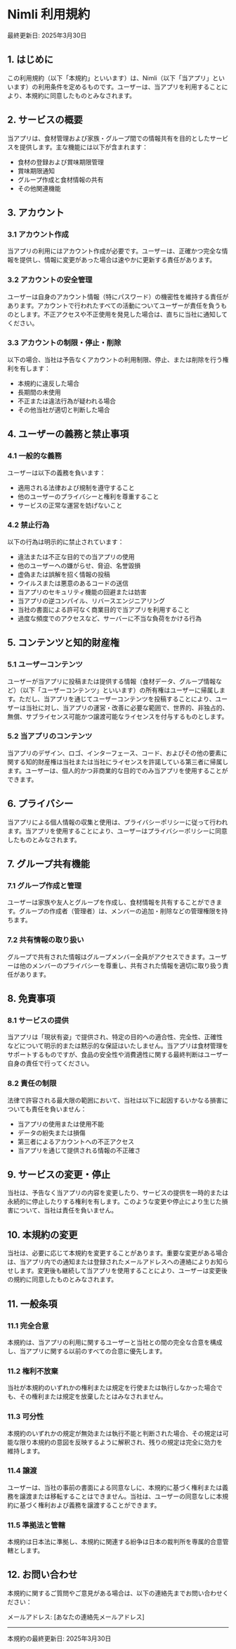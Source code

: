 # Nimli 利用規約

最終更新日: 2025年3月30日

## 1. はじめに

この利用規約（以下「本規約」といいます）は、Nimli（以下「当アプリ」といいます）の利用条件を定めるものです。ユーザーは、当アプリを利用することにより、本規約に同意したものとみなされます。

## 2. サービスの概要

当アプリは、食材管理および家族・グループ間での情報共有を目的としたサービスを提供します。主な機能には以下が含まれます：
- 食材の登録および賞味期限管理
- 賞味期限通知
- グループ作成と食材情報の共有
- その他関連機能

## 3. アカウント

### 3.1 アカウント作成
当アプリの利用にはアカウント作成が必要です。ユーザーは、正確かつ完全な情報を提供し、情報に変更があった場合は速やかに更新する責任があります。

### 3.2 アカウントの安全管理
ユーザーは自身のアカウント情報（特にパスワード）の機密性を維持する責任があります。アカウントで行われたすべての活動についてユーザーが責任を負うものとします。不正アクセスや不正使用を発見した場合は、直ちに当社に通知してください。

### 3.3 アカウントの制限・停止・削除
以下の場合、当社は予告なくアカウントの利用制限、停止、または削除を行う権利を有します：
- 本規約に違反した場合
- 長期間の未使用
- 不正または違法行為が疑われる場合
- その他当社が適切と判断した場合

## 4. ユーザーの義務と禁止事項

### 4.1 一般的な義務
ユーザーは以下の義務を負います：
- 適用される法律および規制を遵守すること
- 他のユーザーのプライバシーと権利を尊重すること
- サービスの正常な運営を妨げないこと

### 4.2 禁止行為
以下の行為は明示的に禁止されています：
- 違法または不正な目的での当アプリの使用
- 他のユーザーへの嫌がらせ、脅迫、名誉毀損
- 虚偽または誤解を招く情報の投稿
- ウイルスまたは悪意のあるコードの送信
- 当アプリのセキュリティ機能の回避または妨害
- 当アプリの逆コンパイル、リバースエンジニアリング
- 当社の書面による許可なく商業目的で当アプリを利用すること
- 過度な頻度でのアクセスなど、サーバーに不当な負荷をかける行為

## 5. コンテンツと知的財産権

### 5.1 ユーザーコンテンツ
ユーザーが当アプリに投稿または提供する情報（食材データ、グループ情報など）（以下「ユーザーコンテンツ」といいます）の所有権はユーザーに帰属します。ただし、当アプリを通じてユーザーコンテンツを投稿することにより、ユーザーは当社に対し、当アプリの運営・改善に必要な範囲で、世界的、非独占的、無償、サブライセンス可能かつ譲渡可能なライセンスを付与するものとします。

### 5.2 当アプリのコンテンツ
当アプリのデザイン、ロゴ、インターフェース、コード、およびその他の要素に関する知的財産権は当社または当社にライセンスを許諾している第三者に帰属します。ユーザーは、個人的かつ非商業的な目的でのみ当アプリを使用することができます。

## 6. プライバシー

当アプリによる個人情報の収集と使用は、プライバシーポリシーに従って行われます。当アプリを使用することにより、ユーザーはプライバシーポリシーに同意したものとみなされます。

## 7. グループ共有機能

### 7.1 グループ作成と管理
ユーザーは家族や友人とグループを作成し、食材情報を共有することができます。グループの作成者（管理者）は、メンバーの追加・削除などの管理権限を持ちます。

### 7.2 共有情報の取り扱い
グループで共有された情報はグループメンバー全員がアクセスできます。ユーザーは他のメンバーのプライバシーを尊重し、共有された情報を適切に取り扱う責任があります。

## 8. 免責事項

### 8.1 サービスの提供
当アプリは「現状有姿」で提供され、特定の目的への適合性、完全性、正確性などについて明示的または黙示的な保証はいたしません。当アプリは食材管理をサポートするものですが、食品の安全性や消費適性に関する最終判断はユーザー自身の責任で行ってください。

### 8.2 責任の制限
法律で許容される最大限の範囲において、当社は以下に起因するいかなる損害についても責任を負いません：
- 当アプリの使用または使用不能
- データの紛失または損傷
- 第三者によるアカウントへの不正アクセス
- 当アプリを通じて提供される情報の不正確さ

## 9. サービスの変更・停止

当社は、予告なく当アプリの内容を変更したり、サービスの提供を一時的または永続的に停止したりする権利を有します。このような変更や停止により生じた損害について、当社は責任を負いません。

## 10. 本規約の変更

当社は、必要に応じて本規約を変更することがあります。重要な変更がある場合は、当アプリ内での通知または登録されたメールアドレスへの連絡によりお知らせします。変更後も継続して当アプリを使用することにより、ユーザーは変更後の規約に同意したものとみなされます。

## 11. 一般条項

### 11.1 完全合意
本規約は、当アプリの利用に関するユーザーと当社との間の完全な合意を構成し、当アプリに関する以前のすべての合意に優先します。

### 11.2 権利不放棄
当社が本規約のいずれかの権利または規定を行使または執行しなかった場合でも、その権利または規定を放棄したとはみなされません。

### 11.3 可分性
本規約のいずれかの規定が無効または執行不能と判断された場合、その規定は可能な限り本規約の意図を反映するように解釈され、残りの規定は完全に効力を維持します。

### 11.4 譲渡
ユーザーは、当社の事前の書面による同意なしに、本規約に基づく権利または義務を譲渡または移転することはできません。当社は、ユーザーの同意なしに本規約に基づく権利および義務を譲渡することができます。

### 11.5 準拠法と管轄
本規約は日本法に準拠し、本規約に関連する紛争は日本の裁判所を専属的合意管轄とします。

## 12. お問い合わせ

本規約に関するご質問やご意見がある場合は、以下の連絡先までお問い合わせください：

メールアドレス: [あなたの連絡先メールアドレス]

---

本規約の最終更新日: 2025年3月30日